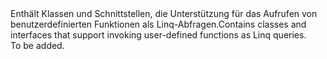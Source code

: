 <Namespace Name="Microsoft.Azure.Documents.Linq">
  <Docs>
    <summary><span data-ttu-id="9f25f-101">Enthält Klassen und Schnittstellen, die Unterstützung für das Aufrufen von benutzerdefinierten Funktionen als Linq-Abfragen.</span><span class="sxs-lookup"><span data-stu-id="9f25f-101">Contains classes and interfaces that support invoking user-defined functions as Linq queries.</span></span></summary> 
    <remarks>To be added.</remarks>
  </Docs>
</Namespace>
